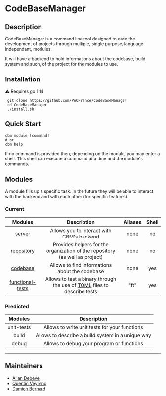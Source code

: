 # CodeBaseManager

## Description
CodeBaseManager is a command line tool designed to ease the development of projects through multiple, single purpose, language independant, modules.

It will have a backend to hold informations about the codebase, build system and such, of the project for the modules to use.

## Installation

:warning: Requires go 1.14
```
 git clone https://github.com/PoCFrance/CodeBaseManager
 cd CodeBaseManager
 ./install.sh
```
## Quick Start

```
cbm module [command]
# or
cbm help
```

If no command is provided then, depending on the module, you may enter a shell. This shell can execute a command at a time and the module's commands.

## Modules
A module fills up a specific task. In the future they will be able to interact with the backend and with each other (for specific features).

### Current

|        Modules                             | Description | Aliases | Shell |
|:------------------------------------------:|:-----------:|:-------:|:-----:|
|[server](/modules/server/README.md)         | Allows you to interact with CBM's backend | none    | no |
|[repository](/modules/repository/README.md) | Provides helpers for the organization of the repository (as well as project) |none    | no |
|[codebase](/modules/codebase/README.md)     | Allows to find informations about the codebase  |none    | yes |
|[functional-tests](/modules/funcTests/README.md) | Allows to test a binary through the use of [TOML](https://github.com/toml-lang/toml) files to describe tests |"ft" | yes |

### Predicted

| Modules    | Description |
|:----------:|:-----------:|
| unit-tests | Allows to write unit tests for your functions |
| build      | Allows to describe a build system in a unique way |
| debug      | Allows to debug your program or functions |

------------
## Maintainers

 - [Allan Debeve](https://github.com/Gfaim)
 - [Quentin Veyrenc](https://github.com/VrncQuentin)
 - [Damien Bernard](https://github.com/Encorpluptit)

